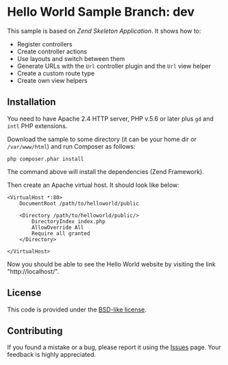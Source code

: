 Hello World Sample
Branch: dev
==================================================

This sample is based on *Zend Skeleton Application*. It shows how to:

 * Register controllers
 * Create controller actions
 * Use layouts and switch between them
 * Generate URLs with the `Url` controller plugin and the `Url` view helper
 * Create a custom route type
 * Create own view helpers 

## Installation

You need to have Apache 2.4 HTTP server, PHP v.5.6 or later plus `gd` and `intl` PHP extensions.

Download the sample to some directory (it can be your home dir or `/var/www/html`) and run Composer as follows:

```
php composer.phar install
```

The command above will install the dependencies (Zend Framework).

Then create an Apache virtual host. It should look like below:

```
<VirtualHost *:80>
    DocumentRoot /path/to/helloworld/public
    
	<Directory /path/to/helloworld/public/>
        DirectoryIndex index.php
        AllowOverride All
        Require all granted
    </Directory>

</VirtualHost>
```

Now you should be able to see the Hello World website by visiting the link "http://localhost/". 
 
## License

This code is provided under the [BSD-like license](https://en.wikipedia.org/wiki/BSD_licenses). 

## Contributing

If you found a mistake or a bug, please report it using the [Issues](https://github.com/olegkrivtsov/using-zf3-book-samples/issues) page. Your feedback is highly appreciated.

